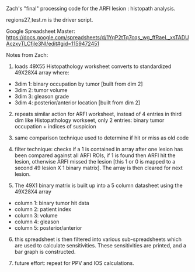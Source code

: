 Zach's "final" processing code for the ARFI lesion : histopath analysis.

regions27_test.m is the driver script.

Google Spreadsheet Master: https://docs.google.com/spreadsheets/d/1YqP2tTq7cqs_wg_ffRaeL_xsTADUAczxyTLCfjle3NI/edit#gid=1159472451

Notes from Zach:

1. loads 49X55 Histopathology worksheet converts to standardized 49X28X4 array
   where:
 * 3dim 1: binary occupation by tumor [built from dim 2]
 * 3dim 2: tumor volume
 * 3dim 3: gleason grade
 * 3dim 4: posterior/anterior location [built from dim 2]

2. repeats similar action for ARFI worksheet, instead of 4 entries in third dim
   like Histopathology workseet, only 2 entries: binary tumor occupation +
   indices of suspicion

3. same comparison technique used to determine if hit or miss as old code

4.  filter technique: checks if a 1 is contained in array after one lesion has
    been compared against all ARFI ROIs, if 1 is found then ARFI hit the
    lesion, otherwise ARFI missed the lesion [this 1 or 0 is mapped to a second
    49 lesion X 1 binary matrix]. The array is then cleared for next lesion. 

5. The 49X1 binary matrix is built up into a 5 column datasheet using the 49X28X4 array
 * column 1: binary tumor hit data
 * column 2: patient index
 * column 3: volume
 * column 4: gleason
 * column 5: posterior/anterior

6. this spreadsheet is then filtered into various sub-spreadsheets which are
   used to calculate sensitivities. These sensitivities are printed, and a bar
   graph is constructed.

7. future effort: repeat for PPV and IOS calculations.
